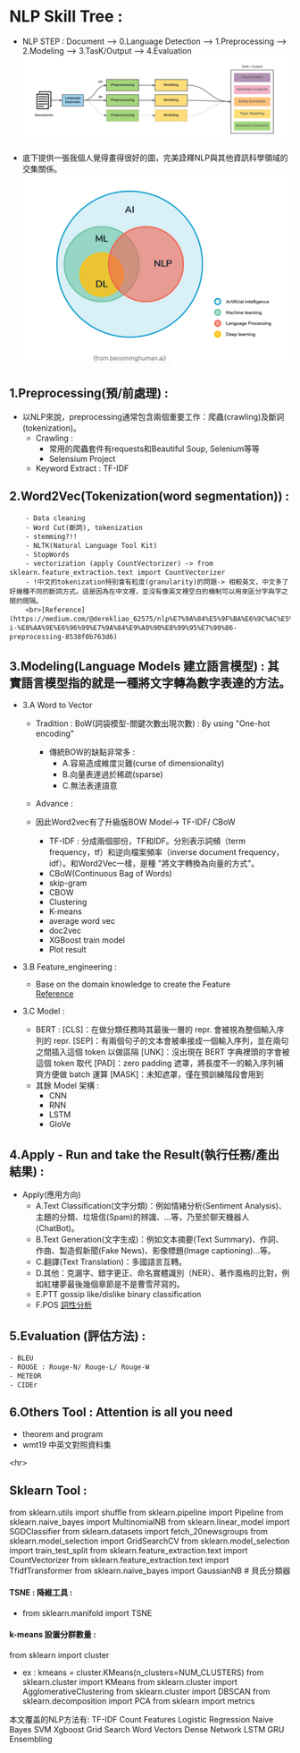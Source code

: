 # NLP Skill Tree : 

- NLP STEP : Document --> 0.Language Detection --> 1.Preprocessing --> 2.Modeling --> 3.TasK/Output --> 4.Evaluation 
![image](./data/img/nlp_3Step.png)

- 底下提供一張我個人覺得畫得很好的圖，完美詮釋NLP與其他資訊科學領域的交集關係。<br>
![image](./data/img/nlp.png)

## 1.Preprocessing(預/前處理) : 
- 以NLP來說，preprocessing通常包含兩個重要工作：爬蟲(crawling)及斷詞(tokenization)。
    - Crawling : 
        - 常用的爬蟲套件有requests和Beautiful Soup, Selenium等等
        - Selensium Project 
    - Keyword Extract : TF-IDF

## 2.Word2Vec(Tokenization(word segmentation)) : 
        - Data cleaning
        - Word Cut(斷詞), tokenization
        - stemming?!!
        - NLTK(Natural Language Tool Kit)
        - StopWords
        - vectorization (apply CountVectorizer) -> from sklearn.feature_extraction.text import CountVectorizer
        - !中文的tokenization特別會有粒度(granularity)的問題-> 相較英文，中文多了好幾種不同的斷詞方式。這是因為在中文裡，並沒有像英文裡空白的機制可以用來區分字與字之間的間隔。
        <br>[Reference](https://medium.com/@derekliao_62575/nlp%E7%9A%84%E5%9F%BA%E6%9C%AC%E5%9F%B7%E8%A1%8C%E6%AD%A5%E9%A9%9F-i-%E8%AA%9E%E6%96%99%E7%9A%84%E9%A0%90%E8%99%95%E7%90%86-preprocessing-8538f0b763d6)

## 3.Modeling(Language Models 建立語言模型) : 其實語言模型指的就是一種將文字轉為數字表達的方法。

- 3.A Word to Vector
    - Tradition : BoW(詞袋模型-關鍵次數出現次數) : By using "One-hot encoding"
        - 傳統BOW的缺點非常多 :
            - A.容易造成維度災難(curse of dimensionality)
            - B.向量表達過於稀疏(sparse)
            - C.無法表達語意

    - Advance : 
    - 因此Word2vec有了升級版BOW Model-> TF-IDF/ CBoW
        - TF-IDF :  分成兩個部份，TF和IDF。分別表示詞頻（term frequency，tf）和逆向檔案頻率（inverse document frequency，idf）。和Word2Vec一樣，是種 "將文字轉換為向量的方式"。
        - CBoW(Continuous Bag of Words)
        - skip-gram
        - CBOW
        - Clustering
        - K-means
        - average word vec
        - doc2vec
        - XGBoost train model
        - Plot result

- 3.B Feature_engineering : 
    - Base on the domain knowledge to create the Feature<br>
    [Reference](https://github.com/mohdahmad242/Feature-Engineering-in-NLP/blob/main/Feature_engineering_NLP.ipynb)

- 3.C Model : 
    - BERT : 
        [CLS]：在做分類任務時其最後一層的 repr. 會被視為整個輸入序列的 repr.
        [SEP]：有兩個句子的文本會被串接成一個輸入序列，並在兩句之間插入這個 token 以做區隔
        [UNK]：沒出現在 BERT 字典裡頭的字會被這個 token 取代
        [PAD]：zero padding 遮罩，將長度不一的輸入序列補齊方便做 batch 運算
        [MASK]：未知遮罩，僅在預訓練階段會用到
    - 其餘 Model 架構 : 
        - CNN
        - RNN
        - LSTM
        - GloVe


## 4.Apply - Run and take the Result(執行任務/產出結果) : 
- Apply(應用方向)
    - A.Text Classification(文字分類)：例如情緒分析(Sentiment Analysis)、主題的分類、垃圾信(Spam)的辨識、...等，乃至於聊天機器人(ChatBot)。
    - B.Text Generation(文字生成)：例如文本摘要(Text Summary)、作詞、作曲、製造假新聞(Fake News)、影像標題(Image captioning)...等。
    - C.翻譯(Text Translation)：多國語言互轉。
    - D.其他：克漏字、錯字更正、命名實體識別（NER）、著作風格的比對，例如紅樓夢最後幾個章節是不是曹雪芹寫的。
    - E.PTT gossip like/dislike binary classification
    - F.POS [詞性分析](/)


## 5.Evaluation (評估方法) :
    - BLEU
    - ROUGE : Rouge-N/ Rouge-L/ Rouge-W
    - METEOR
    - CIDEr

## 6.Others Tool : Attention is all you need 
   - theorem and program 
   - wmt19 中英文對照資料集

<hr\>

## Sklearn Tool : 
from sklearn.utils import shuffle
from sklearn.pipeline import Pipeline
from sklearn.naive_bayes import MultinomialNB
from sklearn.linear_model import SGDClassifier
from sklearn.datasets import fetch_20newsgroups
from sklearn.model_selection import GridSearchCV
from sklearn.model_selection import train_test_split
from sklearn.feature_extraction.text import CountVectorizer
from sklearn.feature_extraction.text import TfidfTransformer
from sklearn.naive_bayes import GaussianNB # 貝氏分類器

#### TSNE : 降維工具 : 
- from sklearn.manifold import TSNE


#### k-means 設置分群數量 : 
from sklearn import cluster
- ex : kmeans = cluster.KMeans(n_clusters=NUM_CLUSTERS)
from sklearn.cluster import KMeans
from sklearn.cluster import AgglomerativeClustering
from sklearn.cluster import DBSCAN
from sklearn.decomposition import PCA
from sklearn import metrics

本文覆盖的NLP方法有:
TF-IDF
Count Features
Logistic Regression
Naive Bayes
SVM
Xgboost
Grid Search
Word Vectors
Dense Network
LSTM
GRU
Ensembling
